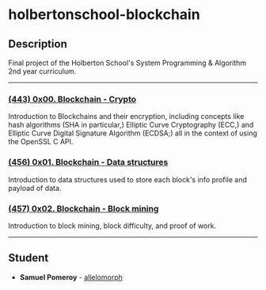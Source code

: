 # holbertonschool-blockchain

## Description
Final project of the Holberton School's System Programming & Algorithm 2nd year curriculum.

---

### [(443) 0x00. Blockchain - Crypto](./crypto/)
Introduction to Blockchains and their encryption, including concepts like hash algorithms (SHA in particular,) Elliptic Curve Cryptography (ECC,) and Elliptic Curve Digital Signature Algorithm (ECDSA;) all in the context of using the OpenSSL C API.

### [(456) 0x01. Blockchain - Data structures](./blockchain/v0.1/)
Introduction to data structures used to store each block's info profile and payload of data.

### [(457) 0x02. Blockchain - Block mining](./blockchain/v0.2/)
Introduction to block mining, block difficulty, and proof of work.

---

## Student
* **Samuel Pomeroy** - [allelomorph](github.com/allelomorph)
